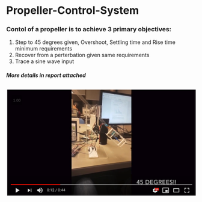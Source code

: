 # Propeller-Control-System

### Contol of a propeller is to achieve 3 primary objectives: 

1. Step to 45 degrees given, Overshoot, Settling time and Rise time minimum requirements
2. Recover from a perterbation given same requirements
3. Trace a sine wave input

##### More details in report attached

##

[![IMAGE ALT TEXT](cover.png)](https://www.youtube.com/watch?v=6NscMEbjdvo&feature=youtu.be "Video Title")


 
